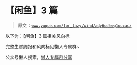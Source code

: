 # 【闲鱼】3 篇

> 原文：[`www.yuque.com/for_lazy/wind/ady6udhwg1oucacz`](https://www.yuque.com/for_lazy/wind/ady6udhwg1oucacz)

以下为：【闲鱼】3 篇相关风向标

完整生财周报和风向标见懒人专属群~

公众号懒人搜索，[懒人专属群分享](https://lazybook.fun/#/blog/group)